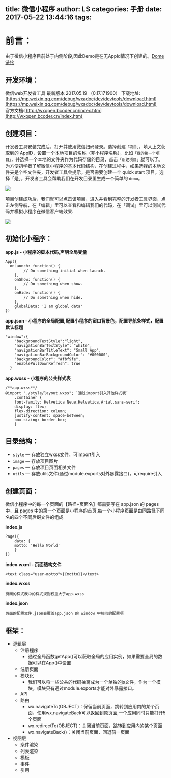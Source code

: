 title: 微信小程序
author: LS
categories: 手册
date: 2017-05-22 13:44:16
tags: 
---
前言：
=============

由于微信小程序目前处于内侧阶段,因此Demo是在无AppId情况下创建的。[Dome链接]()

## 开发环境：

微信web开发者工具 最新版本 2017.05.19 （0.17.171900）
下载地址:[https://mp.weixin.qq.com/debug/wxadoc/dev/devtools/download.html](https://mp.weixin.qq.com/debug/wxadoc/dev/devtools/download.html)  
官方文档:[http://wxopen.bcoder.cn/index.htm](http://wxopen.bcoder.cn/index.htm)

## 创建项目：

开发者工具安装完成后，打开并使用微信扫码登录。选择创建`「项目」`，填入上文获取到的 AppID，设置一个本地项目的名称（非小程序名称），比如`「我的第一个项目」`，并选择一个本地的文件夹作为代码存储的目录，点击`「新建项目」`就可以了。   
为方便初学者了解微信小程序的基本代码结构，在创建过程中，如果选择的本地文件夹是个空文件夹，开发者工具会提示，是否需要创建一个 quick start 项目。选择「是」，开发者工具会帮助我们在开发目录里生成一个简单的 `demo`。

![](http://ww4.sinaimg.cn/large/006tKfTcgy1ffu3b3redzj30gl0dwaao.jpg)

项目创建成功后，我们就可以点击该项目，进入并看到完整的开发者工具界面，点击左侧导航，在「编辑」里可以查看和编辑我们的代码，在「调试」里可以测试代码并模拟小程序在微信客户端效果.

![](http://ww2.sinaimg.cn/large/006tKfTcgy1ffu3bqwjknj30ad0ilq3b.jpg)

## 初始化小程序：

**app.js - 小程序的脚本代码,声明全局变量**

```
App({
  onLaunch: function() { 
        // Do something initial when launch.
    },
    onShow: function() {
        // Do something when show.
    },
    onHide: function() {
        // Do something when hide.
    },
    globalData: 'I am global data'
})
```

**app.json - 小程序的全局配置,配置小程序的窗口背景色，配置导航条样式，配置默认标题**

```
"window":{
    "backgroundTextStyle":"light",
    "navigationBarTextStyle": "white",
    "navigationBarTitleText": "Small App",
    "navigationBarBackgroundColor": "#000000",
    "backgroundColor": "#fbf9fe",
    "enablePullDownRefresh": true
  }
```

**app.wxss - 小程序的公共样式表**

```
/**app.wxss**/
@import "./style/layout.wxss"; `通过import引入其他样式表`
    .container {
    font-family: Helvetica Neue,Helvetica,Arial,sans-serif;
    display: flex;
    flex-direction: column;
    justify-content: space-between;
    box-sizing: border-box;
    } 
```


## 目录结构：

- `style` — 存放独立wxss文件，可import引入
- `image` — 存放项目图片
- `pages` — 存放项目页面相关文件
- `utils` — 存放utils文件(通过module.exports对外暴露接口)，可require引入

## 创建页面：

微信小程序中的每一个页面的【路径+页面名】都需要写在 app.json 的 pages 中，且 pages 中的第一个页面是小程序的首页,每一个小程序页面是由同路径下同名的四个不同后缀文件的组成

**index.js** 

```
Page({
    data: {
    motto: 'Hello World'
    }
})
```

**index.wxml - 页面结构文件**

```
<text class="user-motto">{{motto}}</text>
```

**index.wxss**

```
页面的样式表中的样式规则权重大于app.wxss
```

**index.json**

```
页面的配置文件.json会覆盖app.json 的 window 中相同的配置项
```

## 框架：

- 逻辑层
	+ 注册程序
		- 通过全局函数getApp()可以获取全局的应用实例，如果需要全局的数据可以在App()中设置
	+ 注册页面
	+ 模块化
		- 我们可以将一些公共的代码抽离成为一个单独的js文件，作为一个模块。模块只有通过module.exports才能对外暴露接口。
	+ API
	+ 路由
		- wx.navigateTo(OBJECT)：保留当前页面，跳转到应用内的某个页面，使用wx.navigateBack可以返回到原页面,一个应用同时只能打开5个页面
		- wx.redirectTo(OBJECT)：关闭当前页面，跳转到应用内的某个页面
		- wx.navigateBack()：关闭当前页面，回退前一页面
- 视图层
	+ 条件渲染
	+ 列表渲染
	+ 模板
	+ 事件
	+ 引用